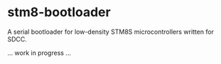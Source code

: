 # stm8-bootloader
A serial bootloader for low-density STM8S microcontrollers written for SDCC.

... work in progress ...


